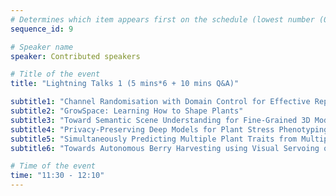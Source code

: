 ```yaml
---
# Determines which item appears first on the schedule (lowest number (0) appears first)
sequence_id: 9

# Speaker name
speaker: Contributed speakers

# Title of the event
title: "Lightning Talks 1 (5 mins*6 + 10 mins Q&A)"

subtitle1: "Channel Randomisation with Domain Control for Effective Representation Learning of Visual Anomalies in Strawberries"
subtitle2: "GrowSpace: Learning How to Shape Plants"
subtitle3: "Toward Semantic Scene Understanding for Fine-Grained 3D Modeling of Plants"
subtitle4: "Privacy-Preserving Deep Models for Plant Stress Phenotyping"
subtitle5: "Simultaneously Predicting Multiple Plant Traits from Multiple Sensors using Deformable CNN Regression"
subtitle6: "Towards Autonomous Berry Harvesting using Visual Servoing of Soft Continuum Arm"

# Time of the event
time: "11:30 - 12:10"
---
```

